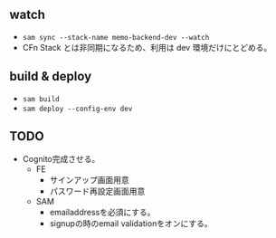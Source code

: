 ## watch

- `sam sync --stack-name memo-backend-dev --watch`
- CFn Stack とは非同期になるため、利用は dev 環境だけにとどめる。

## build & deploy

- `sam build`
- `sam deploy --config-env dev`

## TODO
- Cognito完成させる。
  - FE
    - サインアップ画面用意
    - パスワード再設定画面用意
  - SAM
    - emailaddressを必須にする。
    - signupの時のemail validationをオンにする。